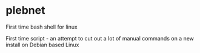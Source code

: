 # plebnet
First time bash shell for linux

First time script - an attempt to cut out a lot of manual commands on a new install on Debian based Linux
